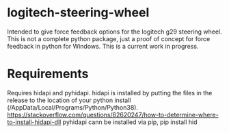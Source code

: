 # logitech-steering-wheel

Intended to give force feedback options for the logitech g29 steering wheel.
This is not a complete python package, just a proof of concept for force feedback in python for Windows.
This is a current work in progress.

# Requirements
Requires hidapi and pyhidapi. hidapi is installed by putting the files in the
release to the location of your python install (/AppData/Local/Programs/Python/Python38).
https://stackoverflow.com/questions/62620247/how-to-determine-where-to-install-hidapi-dll
pyhidapi cann be installed via pip, pip install hid
